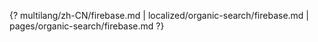 {? multilang/zh-CN/firebase.md | localized/organic-search/firebase.md | pages/organic-search/firebase.md ?}

